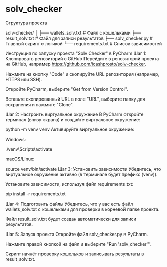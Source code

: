 # solv_checker


Структура проекта

solv-checker/
│
├── wallets_solv.txt           # Файл с кошельками
├── result_solv.txt            # Файл для записи результатов
├── solv_checker.py            # Главный скрипт с логикой
└── requirements.txt           # Список зависимостей

Инструкция по запуску проекта "Solv Checker" в PyCharm
Шаг 1: Клонировать репозиторий с GitHub
Перейдите в репозиторий проекта на GitHub, например https://github.com/icashprosto/solv-checker.

Нажмите на кнопку "Code" и скопируйте URL репозитория (например, HTTPS или SSH).

Откройте PyCharm, выберите "Get from Version Control".

Вставьте скопированный URL в поле "URL", выберите папку для сохранения и нажмите "Clone".

Шаг 2: Настроить виртуальное окружение
В PyCharm откройте терминал (внизу экрана) и создайте виртуальное окружение:


python -m venv venv
Активируйте виртуальное окружение:

Windows:

.\venv\Scripts\activate


macOS/Linux:

source venv/bin/activate
Шаг 3: Установить зависимости
Убедитесь, что виртуальное окружение активно (в терминале будет префикс (venv)).

Установите зависимости, используя файл requirements.txt:



pip install -r requirements.txt

Шаг 4: Подготовить файлы
Убедитесь, что у вас есть файл wallets_solv.txt с кошельками для проверки в корневой папке проекта.

Файл result_solv.txt будет создан автоматически для записи результатов.

Шаг 5: Запуск проекта
Откройте файл solv_checker.py в PyCharm.

Нажмите правой кнопкой на файл и выберите "Run 'solv_checker'".

Скрипт начнёт проверку кошельков и записывать результаты в result_solv.txt.

